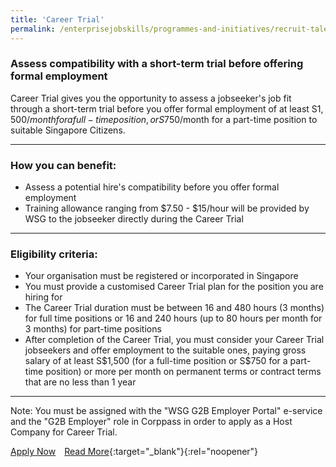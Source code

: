 ```yaml
---
title: 'Career Trial'
permalink: /enterprisejobskills/programmes-and-initiatives/recruit-talent/career-trial/
---
```


### Assess compatibility with a short-term trial before offering formal employment

Career Trial gives you the opportunity to assess a jobseeker's job fit through a short-term trial before you offer formal employment of at least S$1,500/month for a full-time position, or S$750/month for a part-time position to suitable Singapore Citizens.

---

### How you can benefit:

<ul><li> Assess a potential hire's compatibility before you offer formal employment</li><li>Training allowance ranging from $7.50 - $15/hour will be provided by WSG to the jobseeker directly during the Career Trial</li></ul>

---

### Eligibility criteria:

<ul><li> Your organisation must be registered or incorporated in Singapore</li><li>You must provide a customised Career Trial plan for the position you are hiring for</li><li>The Career Trial duration must be between 16 and 480 hours (3 months) for full time positions or 16 and 240 hours (up to 80 hours per month for 3 months) for part-time positions </li><li>After completion of the Career Trial, you must consider your Career Trial jobseekers and offer employment to the suitable ones, paying gross salary of at least S$1,500 (for a full-time position or S$750 for a part-time position) or more per month on permanent terms or contract terms that are no less than 1 year</li></ul>

---

Note: You must be assigned with the "WSG G2B Employer Portal" e-service and the "G2B Employer" role in Corppass in order to apply as a Host Company for Career Trial.

<a class="btn" href="https://programmes.mycareersfuture.gov.sg/CareerTrialEmployers/ProgrammeDetails.aspx" target="_blank" rel="noopener">Apply Now</a>&emsp;[Read More](https://www.wsg.gov.sg/programmes-and-initiatives/career-trial-employers.html){:target="_blank"}{:rel="noopener"}
<script src="/jquery/resize-tables.js"></script>
